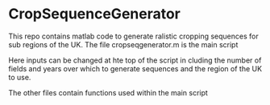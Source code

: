 # CropSequenceGenerator

This repo contains matlab code to generate ralistic cropping sequences for sub regions of the UK.
The file cropseqgenerator.m is the main script

Here inputs can be changed at hte top of the script in cluding the number of fields and years over which to generate sequences and the region of the UK to use.

The other files contain functions used within the main script
